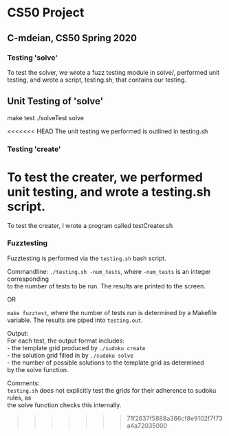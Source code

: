 # CS50 Project
## C-mdeian, CS50 Spring 2020

### Testing 'solve'

To test the solver, we wrote a fuzz testing module in solve/, performed unit testing, and wrote a script, testing.sh, that contains our testing.

## Unit Testing of 'solve'
make test
./solveTest  solve

<<<<<<< HEAD
The unit testing we performed is outlined in testing.sh

### Testing 'create' 

To test the creater, we performed unit testing, and wrote a testing.sh script.
=======
To test the creater, I wrote a program called testCreater.sh  
  
### Fuzztesting ###  
Fuzztesting is performed via the `testing.sh` bash script.
 
Commandline:
`./testing.sh -num_tests`, where `-num_tests` is an integer corresponding  
to the number of tests to be run. The results are printed to the screen.

OR

`make fuzztest`, where the number of tests run is determined by a Makefile   
variable. The results are piped into `testing.out`.  
  
Output:  
For each test, the output format includes:  
	- the template grid produced by `./sudoku create`    
	- the solution grid filled in by `./sudoku solve`  
	- the number of possible solutions to the template grid as determined  
	  by the solve function.  
  
Comments:  
`testing.sh` does not explicitly test the grids for their adherence to sudoku rules, as  
the solve function checks this internally.
>>>>>>> 71f2637f5888a366cf8e9102f7f73a4a72035000
